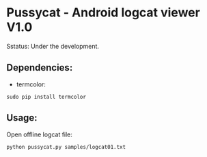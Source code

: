 # Pussycat - Android logcat viewer V1.0

Sstatus: Under the development.

## Dependencies:

- termcolor:
```
sudo pip install termcolor
```

## Usage:

Open offline logcat file:
```
python pussycat.py samples/logcat01.txt
```

